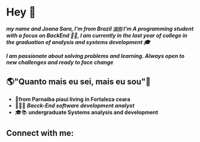 
# Hey 👋
***my name and Joana Sara, l'm from Brazil 🇧🇷  I'm A programming student with a focus on BackEnd 👩‍💻, I am currently in the last year of college in the graduation of analysis and systems development 🎓***

***I am passionate about solving problems and learning. Always open to new challenges and ready to face change***


## 🌎"**Quanto mais eu sei, mais eu sou**"🧠

 

 - 📍**from Parnaiba piaui living in Fortaleza ceara**
 - 👩🏻‍💻 ***Bacck-End software development analyst***
- 🎓📚 **undergraduate Systems analysis and development**


## Connect with me:

<a href="https://www.linkedin.com/in/joana-sara-82212a197/" target="_black">
       <img align="center" alt="sara-linkedin" height="70" width="80" src="https://raw.githubusercontent.com/devicons/devicon/master/icons/linkedin/linkedin-original-wordmark.svg" style="max-width: 100%;>
       </a>

